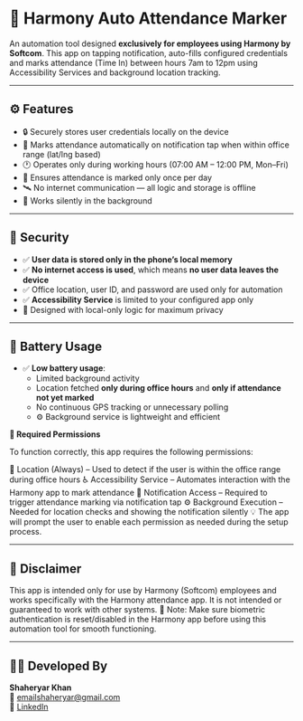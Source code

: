 # 📲 Harmony Auto Attendance Marker

An automation tool designed **exclusively for employees using Harmony by Softcom**. This app on tapping notification, auto-fills configured credentials and marks attendance (Time In) between hours 7am to 12pm using Accessibility Services and background location tracking.

---

## ⚙️ Features

- 🔒 Securely stores user credentials locally on the device
- 📍 Marks attendance automatically on notification tap when within office range (lat/lng based)
- 🕐 Operates only during working hours (07:00 AM – 12:00 PM, Mon–Fri)
- 📅 Ensures attendance is marked only once per day
- 🛰️ No internet communication — all logic and storage is offline
- 📱 Works silently in the background

---

## 🔐 Security

- ✅ **User data is stored only in the phone’s local memory**
- ✅ **No internet access is used**, which means **no user data leaves the device**
- ✅ Office location, user ID, and password are used only for automation
- ✅ **Accessibility Service** is limited to your configured app only
- 🔐 Designed with local-only logic for maximum privacy

---

## 🔋 Battery Usage

- ✅ **Low battery usage**:
  - Limited background activity
  - Location fetched **only during office hours** and **only if attendance not yet marked**
  - No continuous GPS tracking or unnecessary polling
  - ⚙️ Background service is lightweight and efficient

**📲 Required Permissions**

To function correctly, this app requires the following permissions:

📍 Location (Always) – Used to detect if the user is within the office range during office hours
♿ Accessibility Service – Automates interaction with the Harmony app to mark attendance
🔔 Notification Access – Required to trigger attendance marking via notification tap
⚙️ Background Execution – Needed for location checks and showing the notification silently
💡 The app will prompt the user to enable each permission as needed during the setup process.

---

## 🚧 Disclaimer

This app is intended only for use by Harmony (Softcom) employees and works specifically with the Harmony attendance app. It is not intended or guaranteed to work with other systems.
📌 Note: Make sure biometric authentication is reset/disabled in the Harmony app before using this automation tool for smooth functioning.

---

## 👨‍💻 Developed By

**Shaheryar Khan**  
📧 emailshaheryar@gmail.com  
🔗 [LinkedIn](https://www.linkedin.com/in/shaheryarkhan28/)
